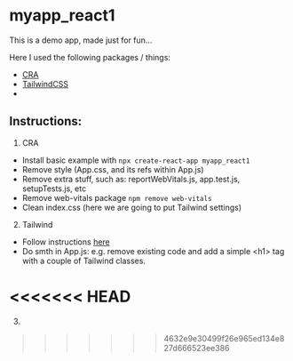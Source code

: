 # myapp_react1 

This is a demo app, made just for fun...

Here I used the following packages / things:
- [CRA](https://create-react-app.dev/)
- [TailwindCSS](https://tailwindcss.com/)
- 


## Instructions:
1. CRA
- Install basic example with `npx create-react-app myapp_react1` 
- Remove style (App.css, and its refs within App.js)
- Remove extra stuff, such as: reportWebVitals.js, app.test.js, setupTests.js, etc
- Remove web-vitals package `npm remove web-vitals`
- Clean index.css (here we are going to put Tailwind settings)
 
2. Tailwind
- Follow instructions [here](https://tailwindcss.com/docs/guides/create-react-app)
- Do smth in App.js: e.g. remove existing code and add a simple \<h1\> tag with a couple of Tailwind classes.

<<<<<<< HEAD
=======
3. 
>>>>>>> 4632e9e30499f26e965ed134e827d666523ee386
